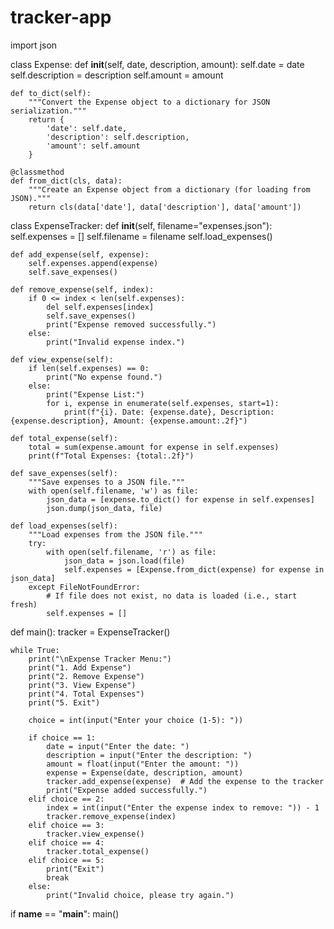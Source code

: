 # tracker-app
import json

class Expense:
    def __init__(self, date, description, amount):
        self.date = date
        self.description = description
        self.amount = amount

    def to_dict(self):
        """Convert the Expense object to a dictionary for JSON serialization."""
        return {
            'date': self.date,
            'description': self.description,
            'amount': self.amount
        }

    @classmethod
    def from_dict(cls, data):
        """Create an Expense object from a dictionary (for loading from JSON)."""
        return cls(data['date'], data['description'], data['amount'])

class ExpenseTracker:
    def __init__(self, filename="expenses.json"):
        self.expenses = []
        self.filename = filename
        self.load_expenses()

    def add_expense(self, expense):
        self.expenses.append(expense)
        self.save_expenses()

    def remove_expense(self, index):
        if 0 <= index < len(self.expenses):
            del self.expenses[index]
            self.save_expenses()
            print("Expense removed successfully.")
        else:
            print("Invalid expense index.")

    def view_expense(self):
        if len(self.expenses) == 0:
            print("No expense found.")
        else:
            print("Expense List:")
            for i, expense in enumerate(self.expenses, start=1):
                print(f"{i}. Date: {expense.date}, Description: {expense.description}, Amount: {expense.amount:.2f}")

    def total_expense(self):
        total = sum(expense.amount for expense in self.expenses)
        print(f"Total Expenses: {total:.2f}")

    def save_expenses(self):
        """Save expenses to a JSON file."""
        with open(self.filename, 'w') as file:
            json_data = [expense.to_dict() for expense in self.expenses]
            json.dump(json_data, file)

    def load_expenses(self):
        """Load expenses from the JSON file."""
        try:
            with open(self.filename, 'r') as file:
                json_data = json.load(file)
                self.expenses = [Expense.from_dict(expense) for expense in json_data]
        except FileNotFoundError:
            # If file does not exist, no data is loaded (i.e., start fresh)
            self.expenses = []


def main():
    tracker = ExpenseTracker()

    while True:
        print("\nExpense Tracker Menu:")
        print("1. Add Expense")
        print("2. Remove Expense")
        print("3. View Expense")
        print("4. Total Expenses")
        print("5. Exit")

        choice = int(input("Enter your choice (1-5): "))

        if choice == 1:
            date = input("Enter the date: ")
            description = input("Enter the description: ")
            amount = float(input("Enter the amount: "))
            expense = Expense(date, description, amount)
            tracker.add_expense(expense)  # Add the expense to the tracker
            print("Expense added successfully.")
        elif choice == 2:
            index = int(input("Enter the expense index to remove: ")) - 1
            tracker.remove_expense(index)
        elif choice == 3:
            tracker.view_expense()
        elif choice == 4:
            tracker.total_expense()
        elif choice == 5:
            print("Exit")
            break
        else:
            print("Invalid choice, please try again.")

if __name__ == "__main__":
    main()
